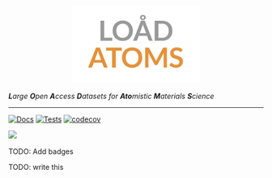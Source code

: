 <div align="center">
    <img src="docs/source/logo.svg" width="50%"/>
    </br>
</div>
    
_**L**arge **O**pen **A**ccess **D**atasets for **Ato**mistic **M**aterials **S**cience_

---

[![Docs](https://github.com/jla-gardner/load-atoms/actions/workflows/docs.yaml/badge.svg?branch=main)](https://github.com/jla-gardner/load-atoms/actions/workflows/docs.yaml)
[![Tests](https://github.com/jla-gardner/load-atoms/actions/workflows/tests.yaml/badge.svg?branch=main)](https://github.com/jla-gardner/load-atoms/actions/workflows/tests.yaml)
[![codecov](https://codecov.io/github/jla-gardner/load-atoms/branch/main/graph/badge.svg?token=HCVF02CDHR)](https://codecov.io/github/jla-gardner/load-atoms)

![](https://codecov.io/github/jla-gardner/load-atoms/branch/main/graphs/tree.svg?token=HCVF02CDHR)

TODO: Add badges

TODO: write this
